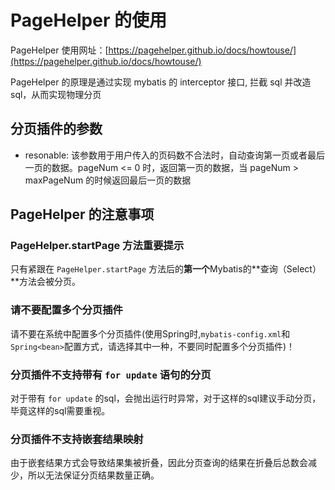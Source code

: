 # PageHelper 的使用

PageHelper 使用网址：[https://pagehelper.github.io/docs/howtouse/](https://pagehelper.github.io/docs/howtouse/)

PageHelper 的原理是通过实现 mybatis 的 interceptor 接口, 拦截 sql 并改造 sql，从而实现物理分页

## 分页插件的参数

- resonable: 该参数用于用户传入的页码数不合法时，自动查询第一页或者最后一页的数据。pageNum <= 0 时，返回第一页的数据，当 pageNum > maxPageNum 的时候返回最后一页的数据

## PageHelper 的注意事项

### PageHelper.startPage 方法重要提示

只有紧跟在 `PageHelper.startPage` 方法后的**第一个**Mybatis的**查询（Select）**方法会被分页。

### 请不要配置多个分页插件

请不要在系统中配置多个分页插件(使用Spring时,`mybatis-config.xml`和`Spring<bean>`配置方式，请选择其中一种，不要同时配置多个分页插件)！

### 分页插件不支持带有 `for update` 语句的分页

对于带有 `for update` 的sql，会抛出运行时异常，对于这样的sql建议手动分页，毕竟这样的sql需要重视。

### 分页插件不支持嵌套结果映射

由于嵌套结果方式会导致结果集被折叠，因此分页查询的结果在折叠后总数会减少，所以无法保证分页结果数量正确。